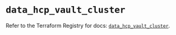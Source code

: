 # `data_hcp_vault_cluster`

Refer to the Terraform Registry for docs: [`data_hcp_vault_cluster`](https://registry.terraform.io/providers/hashicorp/hcp/0.108.0/docs/data-sources/vault_cluster).
